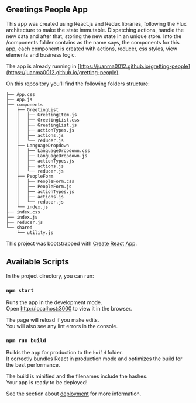 ## Greetings People App
This app was created using React.js and Redux libraries, following the Flux architecture to make the state immutable. Dispatching actions, handle the new data and after that, storing the new state in an unique store.
Into the /components folder contains as the name says, the components for this app, each component is created with actions, reducer, css styles, view elements and business logic.

The app is already running in [https://juanma0012.github.io/gretting-people](https://juanma0012.github.io/gretting-people).

On this repository you'll find the following folders structure:
~~~
├── App.css
├── App.js
├── components
│   ├── GreetingList
│   │   ├── GreetingItem.js
│   │   ├── GreetingList.css
│   │   ├── GreetingList.js
│   │   ├── actionTypes.js
│   │   ├── actions.js
│   │   └── reducer.js
│   ├── LanguageDropdown
│   │   ├── LanguageDropdown.css
│   │   ├── LanguageDropdown.js
│   │   ├── actionTypes.js
│   │   ├── actions.js
│   │   └── reducer.js
│   ├── PeopleForm
│   │   ├── PeopleForm.css
│   │   ├── PeopleForm.js
│   │   ├── actionTypes.js
│   │   ├── actions.js
│   │   └── reducer.js
│   └── index.js
├── index.css
├── index.js
├── reducer.js
└── shared
    └── utility.js
~~~

This project was bootstrapped with [Create React App](https://github.com/facebook/create-react-app).

## Available Scripts

In the project directory, you can run:

### `npm start`

Runs the app in the development mode.<br>
Open [http://localhost:3000](http://localhost:3000) to view it in the browser.

The page will reload if you make edits.<br>
You will also see any lint errors in the console.

### `npm run build`

Builds the app for production to the `build` folder.<br>
It correctly bundles React in production mode and optimizes the build for the best performance.

The build is minified and the filenames include the hashes.<br>
Your app is ready to be deployed!

See the section about [deployment](https://facebook.github.io/create-react-app/docs/deployment) for more information.
